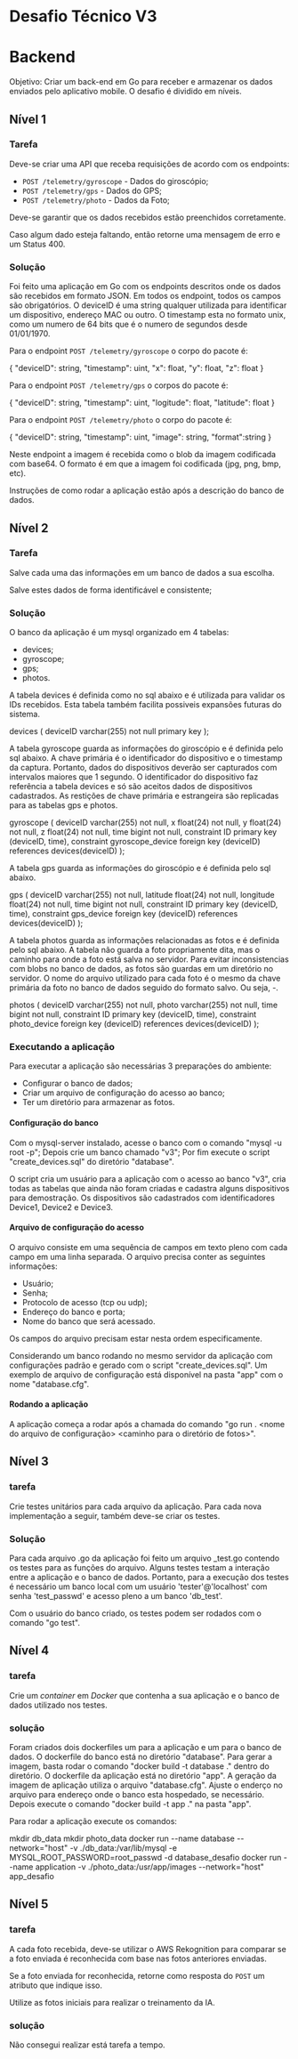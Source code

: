 # Desafio Técnico V3

# Backend

Objetivo: Criar um back-end em Go para receber e armazenar os dados enviados pelo aplicativo mobile.
O desafio é dividido em níveis.

## Nível 1

### Tarefa

Deve-se criar uma API que receba requisições de acordo com os endpoints:

- `POST /telemetry/gyroscope` - Dados do giroscópio;
- `POST /telemetry/gps` - Dados do GPS;
- `POST /telemetry/photo` - Dados da Foto;

Deve-se garantir que os dados recebidos estão preenchidos corretamente.

Caso algum dado esteja faltando, então retorne uma mensagem de erro e um Status 400.

### Solução

Foi feito uma aplicação em Go com os endpoints descritos onde os dados são recebidos em formato JSON.
Em todos os endpoint, todos os campos são obrigatórios. O deviceID é uma string qualquer utilizada para identificar um dispositivo, endereço MAC ou outro.
O timestamp esta no formato unix, como um numero de 64 bits que é o numero de segundos desde 01/01/1970.

Para o endpoint `POST /telemetry/gyroscope` o corpo do pacote é:

{
  "deviceID": string,
  "timestamp": uint,
  "x": float,
  "y": float,
  "z": float
}

Para o endpoint `POST /telemetry/gps` o corpos do pacote é:

{
  "deviceID": string,
  "timestamp": uint,
  "logitude": float,
  "latitude": float
}

Para o endpoint `POST /telemetry/photo` o corpo do pacote é:

{
  "deviceID": string,
  "timestamp": uint,
  "image": string,
  "format":string 
}

Neste endpoint a imagem é recebida como o blob da imagem codificada com base64.
O formato é em que a imagem foi codificada (jpg, png, bmp, etc).

Instruções de como rodar a aplicação estão após a descrição do banco de dados.

## Nível 2

### Tarefa

Salve cada uma das informações em um banco de dados a sua escolha.

Salve estes dados de forma identificável e consistente;

### Solução

O banco da aplicação é um mysql organizado em 4 tabelas:
  - devices;
  - gyroscope;
  - gps;
  - photos.

A tabela devices é definida como no sql abaixo e é utilizada para validar os IDs recebidos.
Esta tabela também facilita possiveis expansões futuras do sistema.

devices (
    deviceID varchar(255) not null primary key
    );

A tabela gyroscope guarda as informações do giroscópio e é definida pelo sql abaixo.
A chave primária é o identificador do dispositivo e o timestamp da captura. Portanto, dados do dispositivos deverão ser capturados com intervalos maiores que 1 segundo.
O identificador do dispositivo faz referência a tabela devices e só são aceitos dados de dispositivos cadastrados.
As restições de chave primária e estrangeira são replicadas para as tabelas gps e photos.

gyroscope (
    deviceID varchar(255) not null,
    x float(24) not null,
    y float(24) not null,
    z float(24) not null,
    time bigint not null,
    constraint ID primary key (deviceID, time),
    constraint gyroscope_device foreign key (deviceID) references devices(deviceID)
    );

A tabela gps guarda as informações do giroscópio e é definida pelo sql abaixo.

gps (
    deviceID varchar(255) not null,
    latitude float(24) not null,
    longitude float(24) not null,
    time bigint not null,
    constraint ID primary key (deviceID, time),
    constraint gps_device foreign key (deviceID) references devices(deviceID)
    );

A tabela photos guarda as informações relacionadas as fotos e é definida pelo sql abaixo.
A tabela não guarda a foto propriamente dita, mas o caminho para onde a foto está salva no servidor.
Para evitar inconsistencias com blobs no banco de dados, as fotos são guardas em um diretório no servidor.
O nome do arquivo utilizado para cada foto é o mesmo da chave primária da foto no banco de dados seguido do formato salvo. Ou seja, <deviceID>-<timestamp>.<formato>

photos (
    deviceID varchar(255) not null,
    photo varchar(255) not null,
    time bigint not null,
    constraint ID primary key (deviceID, time),
    constraint photo_device foreign key (deviceID) references devices(deviceID)
    );

### Executando a aplicação

Para executar a aplicação são necessárias 3 preparações do ambiente:
  - Configurar o banco de dados;
  - Criar um arquivo de configuração do acesso ao banco;
  - Ter um diretório para armazenar as fotos.

#### Configuração do banco

Com o mysql-server instalado, acesse o banco com o comando "mysql -u root -p";
Depois crie um banco chamado "v3";
Por fim execute o script "create_devices.sql" do diretório "database".

O script cria um usuário para a aplicação com o acesso ao banco "v3", cria todas as tabelas que ainda não foram criadas e cadastra alguns dispositivos para demostração.
Os dispositivos são cadastrados com identificadores Device1, Device2 e Device3.

#### Arquivo de configuração do acesso

O arquivo consiste em uma sequência de campos em texto pleno com cada campo em uma linha separada. O arquivo precisa conter as seguintes informações:
  - Usuário;
  - Senha;
  - Protocolo de acesso (tcp ou udp);
  - Endereço do banco e porta;
  - Nome do banco que será acessado.

Os campos do arquivo precisam estar nesta ordem especificamente.

Considerando um banco rodando no mesmo servidor da aplicação com configurações padrão e gerado com o script "create_devices.sql".
Um exemplo de arquivo de configuração está disponível na pasta "app" com o nome "database.cfg".

#### Rodando a aplicação

A aplicação começa a rodar após a chamada do comando "go run . <nome do arquivo de configuração> <caminho para o diretório de fotos>".

## Nível 3

### tarefa

Crie testes unitários para cada arquivo da aplicação. Para cada nova implementação a seguir, também deve-se criar os testes.

### Solução

Para cada arquivo <nome>.go da aplicação foi feito um arquivo <nome>_test.go contendo os testes para as funções do arquivo.
Alguns testes testam a interação entre a aplicação e o banco de dados. Portanto, para a execução dos testes é necessário um banco local com um usuário 'tester'@'localhost' com senha 'test_passwd' e acesso pleno a um banco 'db_test'.

Com o usuário do banco criado, os testes podem ser rodados com o comando "go test".

## Nível 4

### tarefa

Crie um _container_ em _Docker_ que contenha a sua aplicação e o banco de dados utilizado nos testes.

### solução

Foram criados dois dockerfiles um para a aplicação e um para o banco de dados.
O dockerfile do banco está no diretório "database". Para gerar a imagem, basta rodar o comando "docker build -t database ." dentro do diretório.
O dockerfile da aplicação está no diretório "app". A geração da imagem de aplicação utiliza o arquivo "database.cfg". Ajuste o enderço no arquivo para endereço onde o banco esta hospedado, se necessário. Depois execute o comando "docker build -t app ." na pasta "app".

Para rodar a aplicação execute os comandos:

mkdir db_data
mkdir photo_data
docker run --name database --network="host" -v ./db_data:/var/lib/mysql -e MYSQL_ROOT_PASSWORD=root_passwd -d database_desafio
docker run --name application -v ./photo_data:/usr/app/images --network="host" app_desafio

## Nível 5

### tarefa
A cada foto recebida, deve-se utilizar o AWS Rekognition para comparar se a foto enviada é reconhecida com base nas fotos anteriores enviadas.

Se a foto enviada for reconhecida, retorne como resposta do `POST` um atributo que indique isso.

Utilize as fotos iniciais para realizar o treinamento da IA.

### solução

Não consegui realizar está tarefa a tempo.